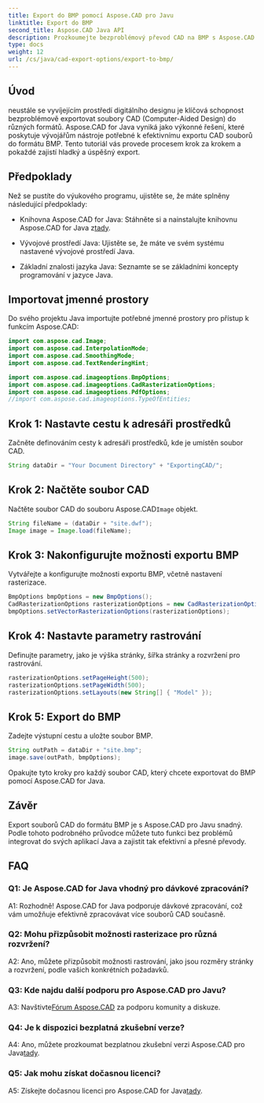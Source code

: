 ```yaml
---
title: Export do BMP pomocí Aspose.CAD pro Javu
linktitle: Export do BMP
second_title: Aspose.CAD Java API
description: Prozkoumejte bezproblémový převod CAD na BMP s Aspose.CAD pro Javu. Postupujte podle našeho podrobného průvodce pro efektivní a přesné exporty.
type: docs
weight: 12
url: /cs/java/cad-export-options/export-to-bmp/
---
```

## Úvod

neustále se vyvíjejícím prostředí digitálního designu je klíčová schopnost bezproblémově exportovat soubory CAD (Computer-Aided Design) do různých formátů. Aspose.CAD for Java vyniká jako výkonné řešení, které poskytuje vývojářům nástroje potřebné k efektivnímu exportu CAD souborů do formátu BMP. Tento tutoriál vás provede procesem krok za krokem a pokaždé zajistí hladký a úspěšný export.

## Předpoklady

Než se pustíte do výukového programu, ujistěte se, že máte splněny následující předpoklady:

- Knihovna Aspose.CAD for Java: Stáhněte si a nainstalujte knihovnu Aspose.CAD for Java z[tady](https://releases.aspose.com/cad/java/).

- Vývojové prostředí Java: Ujistěte se, že máte ve svém systému nastavené vývojové prostředí Java.

- Základní znalosti jazyka Java: Seznamte se se základními koncepty programování v jazyce Java.

## Importovat jmenné prostory

Do svého projektu Java importujte potřebné jmenné prostory pro přístup k funkcím Aspose.CAD:

```java
import com.aspose.cad.Image;
import com.aspose.cad.InterpolationMode;
import com.aspose.cad.SmoothingMode;
import com.aspose.cad.TextRenderingHint;

import com.aspose.cad.imageoptions.BmpOptions;
import com.aspose.cad.imageoptions.CadRasterizationOptions;
import com.aspose.cad.imageoptions.PdfOptions;
//import com.aspose.cad.imageoptions.TypeOfEntities;
```

## Krok 1: Nastavte cestu k adresáři prostředků

Začněte definováním cesty k adresáři prostředků, kde je umístěn soubor CAD.

```java
String dataDir = "Your Document Directory" + "ExportingCAD/";
```

## Krok 2: Načtěte soubor CAD

 Načtěte soubor CAD do souboru Aspose.CAD`Image` objekt.

```java
String fileName = (dataDir + "site.dwf");
Image image = Image.load(fileName);
```

## Krok 3: Nakonfigurujte možnosti exportu BMP

Vytvářejte a konfigurujte možnosti exportu BMP, včetně nastavení rasterizace.

```java
BmpOptions bmpOptions = new BmpOptions();
CadRasterizationOptions rasterizationOptions = new CadRasterizationOptions();
bmpOptions.setVectorRasterizationOptions(rasterizationOptions);
```

## Krok 4: Nastavte parametry rastrování

Definujte parametry, jako je výška stránky, šířka stránky a rozvržení pro rastrování.

```java
rasterizationOptions.setPageHeight(500);
rasterizationOptions.setPageWidth(500);
rasterizationOptions.setLayouts(new String[] { "Model" });
```

## Krok 5: Export do BMP

Zadejte výstupní cestu a uložte soubor BMP.

```java
String outPath = dataDir + "site.bmp";
image.save(outPath, bmpOptions);
```

Opakujte tyto kroky pro každý soubor CAD, který chcete exportovat do BMP pomocí Aspose.CAD for Java.

## Závěr

Export souborů CAD do formátu BMP je s Aspose.CAD pro Javu snadný. Podle tohoto podrobného průvodce můžete tuto funkci bez problémů integrovat do svých aplikací Java a zajistit tak efektivní a přesné převody.

## FAQ

### Q1: Je Aspose.CAD for Java vhodný pro dávkové zpracování?

A1: Rozhodně! Aspose.CAD for Java podporuje dávkové zpracování, což vám umožňuje efektivně zpracovávat více souborů CAD současně.

### Q2: Mohu přizpůsobit možnosti rasterizace pro různá rozvržení?

A2: Ano, můžete přizpůsobit možnosti rastrování, jako jsou rozměry stránky a rozvržení, podle vašich konkrétních požadavků.

### Q3: Kde najdu další podporu pro Aspose.CAD pro Javu?

 A3: Navštivte[Fórum Aspose.CAD](https://forum.aspose.com/c/cad/19) za podporu komunity a diskuze.

### Q4: Je k dispozici bezplatná zkušební verze?

 A4: Ano, můžete prozkoumat bezplatnou zkušební verzi Aspose.CAD pro Java[tady](https://releases.aspose.com/).

### Q5: Jak mohu získat dočasnou licenci?

 A5: Získejte dočasnou licenci pro Aspose.CAD for Java[tady](https://purchase.aspose.com/temporary-license/).